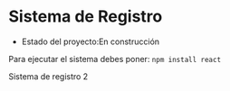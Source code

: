 <h1>Sistema de Registro</h1>

- Estado del proyecto:En construcción 

Para ejecutar el sistema debes poner:
```npm install react```

Sistema de registro 2
